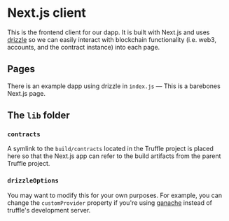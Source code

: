 # Next.js client

This is the frontend client for our dapp. It is built with Next.js and uses [drizzle](https://www.trufflesuite.com/drizzle) so we can easily interact with blockchain functionality (i.e. web3, accounts, and the contract instance) into each page.

## Pages

There is an example dapp using drizzle in `index.js` — This is a barebones Next.js page.

## The `lib` folder

### `contracts`

A symlink to the `build/contracts` located in the Truffle project is placed here so that the Next.js app can refer to the build artifacts from the parent Truffle project.

### `drizzleOptions`

You may want to modify this for your own purposes. For example, you can change the `customProvider` property if you're using [ganache](https://www.trufflesuite.com/docs/ganache/overview) instead of truffle's development server.
